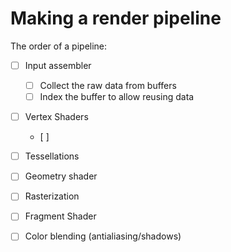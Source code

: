 # Making a render pipeline

The order of a pipeline:
- [ ] Input assembler
    - [ ] Collect the raw data from buffers
    - [ ] Index the buffer to allow reusing data
- [ ] Vertex Shaders
    - [ ] 
- [ ] Tessellations
- [ ] Geometry shader
- [ ] Rasterization
- [ ] Fragment Shader
- [ ] Color blending (antialiasing/shadows)

